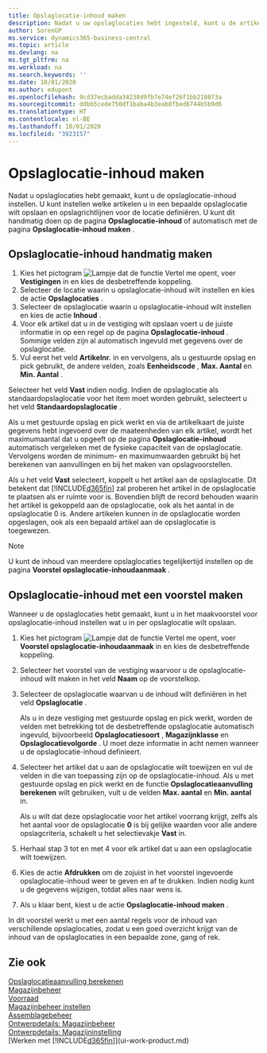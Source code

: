 ```yaml
---
title: Opslaglocatie-inhoud maken
description: Nadat u uw opslaglocaties hebt ingesteld, kunt u de artikelen specificeren die u erin wilt opslaan, en regels instellen die bepalen hoe vaak opslaglocaties worden bijgevuld.
author: SorenGP
ms.service: dynamics365-business-central
ms.topic: article
ms.devlang: na
ms.tgt_pltfrm: na
ms.workload: na
ms.search.keywords: ''
ms.date: 10/01/2020
ms.author: edupont
ms.openlocfilehash: 9cd37ecbadda34238d9fb7e74ef26f1bb218073a
ms.sourcegitcommit: ddbb5cede750df1baba4b3eab8fbed6744b5b9d6
ms.translationtype: HT
ms.contentlocale: nl-BE
ms.lasthandoff: 10/01/2020
ms.locfileid: "3923157"
---
```

# <a name="create-bin-contents"></a>Opslaglocatie-inhoud maken

Nadat u opslaglocaties hebt gemaakt, kunt u de opslaglocatie-inhoud instellen. U kunt instellen welke artikelen u in een bepaalde opslaglocatie wilt opslaan en opslagrichtlijnen voor de locatie definiëren. U kunt dit handmatig doen op de pagina **Opslaglocatie-inhoud** of automatisch met de pagina **Opslaglocatie-inhoud maken** .

## <a name="to-create-bin-content-manually"></a>Opslaglocatie-inhoud handmatig maken

1. Kies het pictogram ![Lampje dat de functie Vertel me opent](media/ui-search/search_small.png "Vertel me wat u wilt doen"), voer **Vestigingen** in en kies de desbetreffende koppeling.  
2. Selecteer de locatie waarin u opslaglocatie-inhoud wilt instellen en kies de actie **Opslaglocaties** .  
3. Selecteer de opslaglocatie waarin u opslaglocatie-inhoud wilt instellen en kies de actie **Inhoud** .  
4. Voor elk artikel dat u in de vestiging wilt opslaan voert u de juiste informatie in op een regel op de pagina **Opslaglocatie-inhoud** . Sommige velden zijn al automatisch ingevuld met gegevens over de opslaglocatie.  
5. Vul eerst het veld **Artikelnr.** in en vervolgens, als u gestuurde opslag en pick gebruikt, de andere velden, zoals **Eenheidscode** , **Max. Aantal** en **Min. Aantal** .  

Selecteer het veld **Vast** indien nodig. Indien de opslaglocatie als standaardopslaglocatie voor het item moet worden gebruikt, selecteert u het veld **Standaardopslaglocatie** .  

Als u met gestuurde opslag en pick werkt en via de artikelkaart de juiste gegevens hebt ingevoerd over de maateenheden van elk artikel, wordt het maximumaantal dat u opgeeft op de pagina **Opslaglocatie-inhoud** automatisch vergeleken met de fysieke capaciteit van de opslaglocatie. Vervolgens worden de minimum- en maximumwaarden gebruikt bij het berekenen van aanvullingen en bij het maken van opslagvoorstellen.  

Als u het veld **Vast** selecteert, koppelt u het artikel aan de opslaglocatie. Dit betekent dat [!INCLUDE[d365fin](includes/d365fin_md.md)] zal proberen het artikel in de opslaglocatie te plaatsen als er ruimte voor is. Bovendien blijft de record behouden waarin het artikel is gekoppeld aan de opslaglocatie, ook als het aantal in de opslaglocatie 0 is. Andere artikelen kunnen in de opslaglocatie worden opgeslagen, ook als een bepaald artikel aan de opslaglocatie is toegewezen.  

> [!NOTE]  
> U kunt de inhoud van meerdere opslaglocaties tegelijkertijd instellen op de pagina **Voorstel opslaglocatie-inhoudaanmaak** .  

## <a name="to-create-bin-content-with-a-worksheet"></a>Opslaglocatie-inhoud met een voorstel maken

Wanneer u de opslaglocaties hebt gemaakt, kunt u in het maakvoorstel voor opslaglocatie-inhoud instellen wat u in per opslaglocatie wilt opslaan.

1. Kies het pictogram ![Lampje dat de functie Vertel me opent](media/ui-search/search_small.png "Vertel me wat u wilt doen"), voer **Voorstel opslaglocatie-inhoudaanmaak** in en kies de desbetreffende koppeling.  
2. Selecteer het voorstel van de vestiging waarvoor u de opslaglocatie-inhoud wilt maken in het veld **Naam** op de voorstelkop.  
3. Selecteer de opslaglocatie waarvan u de inhoud wilt definiëren in het veld **Opslaglocatie** .  

    Als u in deze vestiging met gestuurde opslag en pick werkt, worden de velden met betrekking tot de desbetreffende opslaglocatie automatisch ingevuld, bijvoorbeeld **Opslaglocatiesoort** , **Magazijnklasse** en **Opslaglocatievolgorde** . U moet deze informatie in acht nemen wanneer u de opslaglocatie-inhoud definieert.  
4. Selecteer het artikel dat u aan de opslaglocatie wilt toewijzen en vul de velden in die van toepassing zijn op de opslaglocatie-inhoud. Als u met gestuurde opslag en pick werkt en de functie **Opslaglocatieaanvulling berekenen** wilt gebruiken, vult u de velden **Max. aantal** en **Min. aantal** in.  

    Als u wilt dat deze opslaglocatie voor het artikel voorrang krijgt, zelfs als het aantal voor de opslaglocatie **0** is bij gelijke waarden voor alle andere opslagcriteria, schakelt u het selectievakje **Vast** in.  
5. Herhaal stap 3 tot en met 4 voor elk artikel dat u aan een opslaglocatie wilt toewijzen.  
6. Kies de actie **Afdrukken** om de zojuist in het voorstel ingevoerde opslaglocatie-inhoud weer te geven en af te drukken. Indien nodig kunt u de gegevens wijzigen, totdat alles naar wens is.  
7. Als u klaar bent, kiest u de actie **Opslaglocatie-inhoud maken** .  

In dit voorstel werkt u met een aantal regels voor de inhoud van verschillende opslaglocaties, zodat u een goed overzicht krijgt van de inhoud van de opslaglocaties in een bepaalde zone, gang of rek.  

## <a name="see-also"></a>Zie ook

[Opslaglocatieaanvulling berekenen](warehouse-how-to-calculate-bin-replenishment.md)  
[Magazijnbeheer](warehouse-manage-warehouse.md)  
[Voorraad](inventory-manage-inventory.md)  
[Magazijnbeheer instellen](warehouse-setup-warehouse.md)  
[Assemblagebeheer](assembly-assemble-items.md)  
[Ontwerpdetails: Magazijnbeheer](design-details-warehouse-management.md)  
[Ontwerpdetails: Magazijninstelling](design-details-warehouse-setup.md)  
[Werken met [!INCLUDE[d365fin](includes/d365fin_md.md)]](ui-work-product.md)
